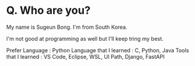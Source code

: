 # Q. Who are you?
My name is Sugeun Bong.
I'm from South Korea.

I'm not good at programming as well but I'll keep tring my best.

Prefer Language : Python
Language that I learned : C, Python, Java
Tools that I learned : VS Code, Eclipse, WSL, UI Path, Django, FastAPI

<!--
**Embreaon/Embreaon** is a ✨ _special_ ✨ repository because its `README.md` (this file) appears on your GitHub profile.

Here are some ideas to get you started:

- 🔭 I’m currently working on ...
- 🌱 I’m currently learning ...
- 👯 I’m looking to collaborate on ...
- 🤔 I’m looking for help with ...
- 💬 Ask me about ...
- 📫 How to reach me: ...
- 😄 Pronouns: ...
- ⚡ Fun fact: ...
-->
